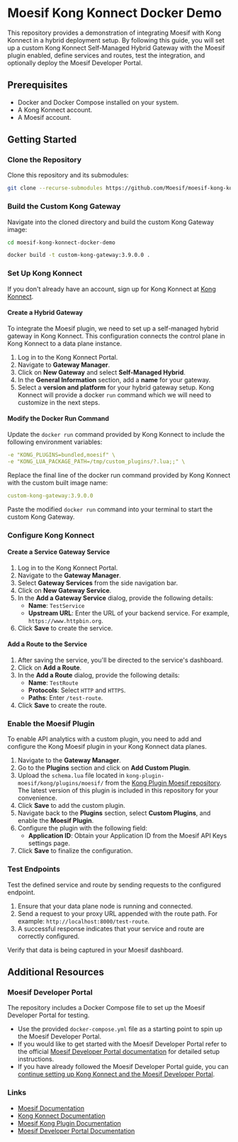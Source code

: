 # Moesif Kong Konnect Docker Demo

This repository provides a demonstration of integrating Moesif with Kong Konnect in a hybrid deployment setup. By following this guide, you will set up a custom Kong Konnect Self-Managed Hybrid Gateway with the Moesif plugin enabled, define services and routes, test the integration, and optionally deploy the Moesif Developer Portal.

## Prerequisites

- Docker and Docker Compose installed on your system.
- A Kong Konnect account.
- A Moesif account.

## Getting Started

### Clone the Repository

Clone this repository and its submodules:

```bash
git clone --recurse-submodules https://github.com/Moesif/moesif-kong-konnect-docker-demo.git
```

### Build the Custom Kong Gateway

Navigate into the cloned directory and build the custom Kong Gateway image:

```bash
cd moesif-kong-konnect-docker-demo

docker build -t custom-kong-gateway:3.9.0.0 .
```

### Set Up Kong Konnect

If you don't already have an account, sign up for Kong Konnect at [Kong Konnect](https://konghq.com/kong-konnect/).

#### Create a Hybrid Gateway

To integrate the Moesif plugin, we need to set up a self-managed hybrid gateway in Kong Konnect. This configuration connects the control plane in Kong Konnect to a data plane instance.

1. Log in to the Kong Konnect Portal.
2. Navigate to **Gateway Manager**.
3. Click on **New Gateway** and select **Self-Managed Hybrid**.
4. In the **General Information** section, add a **name** for your gateway.
5. Select a **version and platform** for your hybrid gateway setup. Kong Konnect will provide a docker `run` command which we will need to customize in the next steps.

#### Modify the Docker Run Command

Update the `docker run` command provided by Kong Konnect to include the following environment variables:

```yaml
-e "KONG_PLUGINS=bundled,moesif" \
-e "KONG_LUA_PACKAGE_PATH=/tmp/custom_plugins/?.lua;;" \
```

Replace the final line of the docker run command provided by Kong Konnect with the custom built image name:

```yaml
custom-kong-gateway:3.9.0.0
```

Paste the modified `docker run` command into your terminal to start the custom Kong Gateway.

### Configure Kong Konnect

#### Create a Service Gateway Service

1. Log in to the Kong Konnect Portal.
2. Navigate to the **Gateway Manager**.
3. Select **Gateway Services** from the side navigation bar.
4. Click on **New Gateway Service**.
5. In the **Add a Gateway Service** dialog, provide the following details:
   - **Name**: `TestService`
   - **Upstream URL**: Enter the URL of your backend service. For example, `https://www.httpbin.org`.
6. Click **Save** to create the service.

#### Add a Route to the Service

1. After saving the service, you'll be directed to the service's dashboard.
2. Click on **Add a Route**.
3. In the **Add a Route** dialog, provide the following details:
   - **Name**: `TestRoute`
   - **Protocols**: Select `HTTP` and `HTTPS`.
   - **Paths**: Enter `/test-route`.
4. Click **Save** to create the route.

### Enable the Moesif Plugin

To enable API analytics with a custom plugin, you need to add and configure the Kong Moesif plugin in your Kong Konnect data planes.

1. Navigate to the **Gateway Manager**.
2. Go to the **Plugins** section and click on **Add Custom Plugin**.
3. Upload the `schema.lua` file located in `kong-plugin-moesif/kong/plugins/moesif/` from the [Kong Plugin Moesif repository](https://github.com/Moesif/kong-plugin-moesif). The latest version of this plugin is included in this repository for your convenience.
4. Click **Save** to add the custom plugin.
5. Navigate back to the **Plugins** section, select **Custom Plugins**, and enable the **Moesif Plugin**.
6. Configure the plugin with the following field:
   - **Application ID**: Obtain your Application ID from the Moesif API Keys settings page.
7. Click **Save** to finalize the configuration.

### Test Endpoints

Test the defined service and route by sending requests to the configured endpoint.

1. Ensure that your data plane node is running and connected.
2. Send a request to your proxy URL appended with the route path. For example: `http://localhost:8000/test-route`.
3. A successful response indicates that your service and route are correctly configured.

Verify that data is being captured in your Moesif dashboard.

## Additional Resources

### Moesif Developer Portal

The repository includes a Docker Compose file to set up the Moesif Developer Portal for testing.

- Use the provided `docker-compose.yml` file as a starting point to spin up the Moesif Developer Portal.
- If you would like to get started with the Moesif Developer Portal refer to the official [Moesif Developer Portal documentation](https://www.moesif.com/docs/developer-portal/) for detailed setup instructions.
- If you have already followed the Moesif Developer Portal guide, you can [continue setting up Kong Konnect and the Moesif Developer Portal](https://www.moesif.com/docs/developer-portal/setup-kong-konnect-plugin/).

### Links

- [Moesif Documentation](https://www.moesif.com/docs/)
- [Kong Konnect Documentation](https://docs.konghq.com/konnect/)
- [Moesif Kong Plugin Documentation](https://docs.konghq.com/hub/moesif/kong-plugin-moesif/)
- [Moesif Developer Portal Documentation](https://www.moesif.com/docs/developer-portal/)
